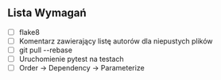## Lista Wymagań
- [ ] flake8
- [ ] Komentarz zawierający listę autorów dla niepustych plików
- [ ] git pull --rebase
- [ ] Uruchomienie pytest na testach
- [ ] Order -> Dependency -> Parameterize
